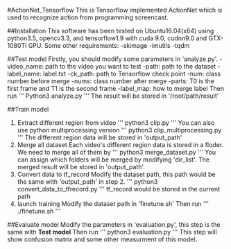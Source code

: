 #ActionNet_Tensorflow
This is Tensorflow implemented ActionNet which is used to recognize action from programming screencast. 

##Installation
This software has been tested on Ubuntu16.04(x64) using python3.5, opencv3.3, and tensorflow1.9 with cuda 9.0, cudnn9.0 and GTX-1080Ti GPU.
Some other requirements:
  -skimage
  -imutils
  -tqdm

##Test model
Firstly, you should modify some parameters in 'analyze.py'. 
  -video_name: path to the video you want to test
  -path: path to the dataset
  -label_name: label.txt
  -ck_path: path to Tensorflow check point
  -num: class number before merge
  -nums: class number after merge
  -parts: T0 is the first frame and T1 is the second frame
  -label_map: how to merge label
Then run
'''
Python3 analyze.py
'''
The result will be stored in '/root/path/result'

##Train model
1. Extract different region from video 
'''
python3 clip.py
'''
You can also use python multiprocessing version
'''
python3 clip_multiprocessing.py
'''
The different region data will be stored in 'output_path'
2. Merge all dataset
Each video's different region data is stored in a floder. We need to merge all of them by
'''
python3 merge_dataset.py
'''
You can assign which folders will be merged by modifying 'dir_list'.
The merged result will be stored in 'output_path'.
3. Convert data to tf_record
Modify the dataset path, this path would be the same with 'output_path' in step 2.
'''
python3 convert_data_to_tfrecord.py
'''
tf_record would be stored in the current path
4. launch training
Modify the dataset path in 'finetune.sh'
Then run
'''
./finetune.sh
'''

##Evaluate model
Modify the parameters in 'evaluation.py', this step is the same with **Test model**
Then run
'''
python3 evaluation.py
'''
This step will show confusion matrix and some other measurment of this model.



